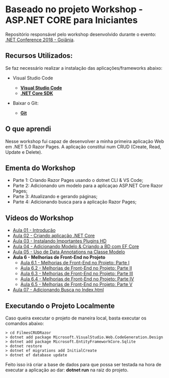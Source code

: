 # Baseado no projeto  Workshop - ASP.NET CORE para Iniciantes

Repositório responsável pelo workshop desenvolvido durante o evento: [.NET Conference 2018 - Goiânia](https://github.com/glaucia86/workshop-net-core-iniciantes).

## Recursos Utilizados:

Se faz necessário realizar a instalação das aplicações/frameworks abaixo:

* Visual Studio Code

    - **[Visual Studio Code](https://code.visualstudio.com/?WT.mc_id=aspcoreiniciantes-github-gllemos)**
    - **[.NET Core SDK](https://www.microsoft.com/net/download?WT.mc_id=aspcoreiniciantes-github-gllemos)**

* Baixar o Git:
    
    - **[Git](https://git-scm.com/downloads)**

## O que aprendi

Nesse workshop fui capaz de desenvolver a minha primeira aplicação Web em .NET  5.0 Razor Pages.
A aplicação constitui num CRUD (Create, Read, Update e Delete).

## Ementa do Workshop

- Parte 1: Criando Razor Pages usando o dotnet CLI & VS Code;
- Parte 2: Adicionando um modelo para a aplicaçao ASP.NET Core Razor Pages;
- Parte 3: Atualizando e gerando páginas;
- Parte 4: Adicionando busca para a aplicação Razor Pages;

## Vídeos do Workshop

- [Aula 01 - Introdução](https://youtu.be/njlmcXxSHE4)
- [Aula 02 - Criando aplicação .NET Core](https://youtu.be/QobTy9hMUsA)
- [Aula 03 - Instalando Importantes Plugins HD](https://youtu.be/QobTy9hMUsA)
- [Aula 04 - Adicionando Modelo & Criando a BD com EF Core](https://youtu.be/2UpKRHgE79I)
- [Aula 05 - Uso de Data Annotations na Classe Modelo](https://youtu.be/3rOydR0HVEk)
- **Aula 6 - Melhorias de Front-End no Projeto**
    - [Aula 6.1 - Melhorias de Front-End no Projeto: Parte I](https://youtu.be/NJ9PIn1iRSI)
    - [Aula 6.2 - Melhorias de Front-End no Projeto: Parte II](https://youtu.be/drXNN8vrG8o)
    - [Aula 6.3 - Melhorias de Front-End no Projeto: Parte III](https://youtu.be/YuB4AThdHkI)
    - [Aula 6.4 - Melhorias de Front-End no Projeto: Parte IV](https://youtu.be/47tG0qH6a_M)
    - [Aula 6.5 - Melhorias de Front-End no Projeto: Parte V](https://youtu.be/qiaqJplpNV0)
- [Aula 07 - Adicionando Busca no Index.html](https://youtu.be/2PJ5JZ5MTTo)


## Executando o Projeto Localmente

Caso queira executar o projeto de maneira local, basta executar os comandos abaixo:

```
> cd FilmesCRUDRazor 
> dotnet add package Microsoft.VisualStudio.Web.CodeGeneration.Design
> dotnet add package Microsoft.EntityFrameworkCore.Sqlite
> dotnet restore
> dotnet ef migrations add InitialCreate
> dotnet ef database update
```

Feito isso irá criar a base de dados para que possa ser testada na hora de executar a aplicação ao dar: **dotnet run** na raiz do projeto.

